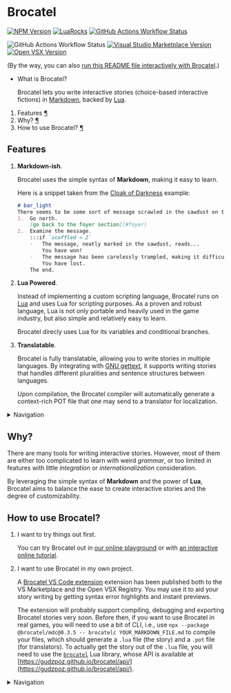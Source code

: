 # Brocatel

[![NPM Version](https://img.shields.io/npm/v/%40brocatel%2Fmdc)](https://www.npmjs.com/package/@brocatel/mdc)
[![LuaRocks](https://img.shields.io/luarocks/v/gudzpoz/brocatel)](https://luarocks.org/modules/gudzpoz/brocatel)
[![GitHub Actions Workflow Status](https://img.shields.io/github/actions/workflow/status/gudzpoz/brocatel/docs.yml?label=Documentation)](https://gudzpoz.github.io/brocatel/)

![GitHub Actions Workflow Status](https://img.shields.io/github/actions/workflow/status/gudzpoz/brocatel/vscode.yml?label=VS+Code+Extension)
[![Visual Studio Marketplace Version](https://img.shields.io/visual-studio-marketplace/v/gudzpoz.vscode-brocatel)](https://marketplace.visualstudio.com/items?itemName=gudzpoz.vscode-brocatel)
[![Open VSX Version](https://img.shields.io/open-vsx/v/gudzpoz/vscode-brocatel)](https://open-vsx.org/extension/gudzpoz/vscode-brocatel)

(By the way, you can also [run this README file interactively with Brocatel](https://gudzpoz.github.io/brocatel/playground.html?url=https://cdn.jsdelivr.net/gh/gudzpoz/brocatel@main/README.md).)

*   What is Brocatel?

    Brocatel lets you write interactive stories (choice-based interactive fictions) in [Markdown](https://en.wikipedia.org/wiki/Markdown), backed by [Lua](https://www.lua.org/).

1.  Features
    [¶](#features)
2.  Why?
    [¶](#why)
3.  How to use Brocatel?
    [¶](#how-to-use-brocatel)

## Features

1.  **Markdown-ish**.

    Brocatel uses the simple syntax of **Markdown**, making it easy to learn.

    Here is a snippet taken from the [Cloak of Darkness](https://gudzpoz.github.io/brocatel/cloak.html) example:
    ```markdown
    # bar_light
    There seems to be some sort of message scrawled in the sawdust on the floor.
    1.  Go north.
        [go back to the foyer section](#foyer)
    2.  Examine the message.
        :::if `scuffled < 2`
        -   The message, neatly marked in the sawdust, reads...
            You have won!
        -   The message has been carelessly trampled, making it difficult to read. You can just distinguish the words...
            You have lost.
        The end.
    ```

2.  **Lua Powered**.

    Instead of implementing a custom scripting language, Brocatel runs on [Lua](https://www.lua.org/) and uses Lua for scripting purposes. As a proven and robust language, Lua is not only portable and heavily used in the game industry, but also simple and relatively easy to learn.

    Brocatel direcly uses Lua for its variables and conditional branches.

3.  **Translatable**.

    Brocatel is fully translatable, allowing you to write stories in multiple languages. By integrating with [GNU gettext](https://www.gnu.org/software/gettext/), it supports writing stories that handles different pluralities and sentence structures between languages.

    Upon compilation, the Brocatel compiler will automatically generate a context-rich POT file that one may send to a translator for localization.

<details><summary>Navigation</summary>

1) Back To Section
   [¶](#features)
2) Back To Top
   [¶](#brocatel)

</details>

## Why?

There are many tools for writing interactive stories. However, most of them are either too complicated to learn with weird *grammar*, or too limited in features with little *integration* or *internationalization* consideration.

By leveraging the simple syntax of **Markdown** and the power of **Lua**, Brocatel aims to balance the ease to create interactive stories and the degree of customizability.

[](#brocatel)

## How to use Brocatel?

1.  I want to try things out first.

    You can try Brocatel out in [our online playground](https://gudzpoz.github.io/brocatel/playground.html) or with [an interactive online tutorial](https://gudzpoz.github.io/brocatel/tutorial.html).

2.  I want to use Brocatel in my own project.

    A [Brocatel VS Code extension](https://marketplace.visualstudio.com/items?itemName=gudzpoz.vscode-brocatel) extension has been published both to the VS Marketplace and the Open VSX Registry. You may use it to aid your story writing by getting syntax error highlights and instant previews.

    The extension will probably support compiling, debugging and exporting Brocatel stories very soon. Before then, if you want to use Brocatel in real games, you will need to use a bit of CLI, i.e., use `npx --package @brocatel/mdc@0.3.5 -- brocatelc YOUR_MARKDOWN_FILE.md` to compile your files, which should generate a `.lua` file (the story) and a `.pot` file (for translators). To actually get the story out of the `.lua` file, you will need to use the [`brocatel`](https://luarocks.org/modules/gudzpoz/brocatel) Lua library, whose API is available at [https://gudzpoz.github.io/brocatel/api/](https://gudzpoz.github.io/brocatel/api/).

<details><summary>Navigation</summary>

1) Back To Section
   [¶](#how-to-use-brocatel)
2) Back To Top
   [¶](#brocatel)

</details>